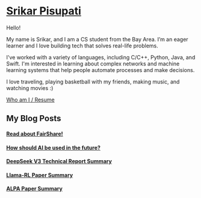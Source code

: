 
# [Srikar Pisupati](SrikarPisupati.md)

Hello!

My name is Srikar, and I am a CS student from the Bay Area. I’m an eager learner and I love building tech that solves real-life problems.

I've worked with a variety of languages, including C/C++, Python, Java, and Swift. I'm interested in learning about complex networks and machine learning systems that help people automate processes and make decisions. 

I love traveling, playing basketball with my friends, making music, and watching movies :)

[Who am I / Resume](SrikarPisupati.md)

## My Blog Posts

#### [Read about FairShare!](FairShare.md)
#### [How should AI be used in the future?](AI4Business.md)
#### [DeepSeek V3 Technical Report Summary](498DeepSeek.md)
#### [Llama-RL Paper Summary](LlamaRL.md)
#### [ALPA Paper Summary](Alpa.md)

